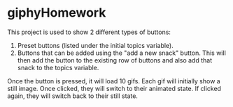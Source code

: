 # giphyHomework

This project is used to show 2 different types of buttons:

1) Preset buttons (listed under the initial topics variable).
2) Buttons that can be added using the "add a new snack" button. This will then add the button to the existing row of buttons and also add that snack to the topics variable.

Once the button is pressed, it will load 10 gifs. Each gif will initially show a still image. Once clicked, they will switch to their animated state. If clicked again, they will switch back to their still state.